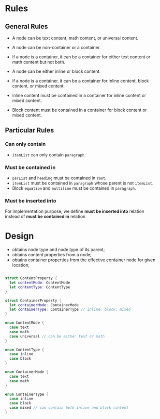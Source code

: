 
# Rules

## General Rules

- A node can be text content, math content, or universal content.
- A node can be non-container or a container.
- If a node is a container, it can be a container for either text content or math content but not both.

- A node can be either inline or block content.
- If a node is a container, it can be a container for inline content, block content, or mixed content.

- Inline content must be contained in a container for inline content or mixed content.
- Block content must be contained in a container for block content or mixed content.

## Particular Rules

### Can only contain

- `itemList` can only contain `paragraph`.

### Must be contained in

- `parList` and `heading` must be contained in `root`.
- `itemList` must be contained in `paragraph` whose parent is not `itemList`.
- Block `equation` and `multiline` must be contained in `paragraph`.

### Must be inserted into

For implementation purpose, we define **must be inserted into** relation instead of 
**must be contained in** relation.


# Design

- obtains node type and node type of its parent;
- obtains content properties from a node;
- obtains container properties from the effective container node for given location;

```swift

struct ContentProperty {
  let contentMode: ContentMode
  let contentType: ContentType
}

struct ContainerProperty {
  let containerMode: ContainerMode
  let containerType: ContainerType // inline, block, mixed
}

enum ContentMode {
  case text
  case math
  case universal // can be either text or math
}

enum ContentType {
  case inline
  case block
}

enum ContainerMode {
  case text
  case math
}

enum ContainerType {
  case inline
  case block
  case mixed // can contain both inline and block content
}

```
